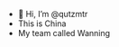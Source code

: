 - 👋 Hi, I’m @qutzmtr
- This is China
- My team called Wanning


<!---
qutzmtr/qutzmtr is a ✨ special ✨ repository because its `README.md` (this file) appears on your GitHub profile.
You can click the Preview link to take a look at your changes.
--->
